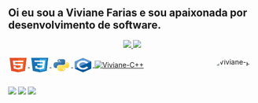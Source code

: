 ## Oi eu sou a Viviane Farias e sou apaixonada por desenvolvimento de software.

<div align="center">
  <a href="https://github.com/vivianefariasx">
  <img height="180em" src="https://github-readme-stats.vercel.app/api?username=vivianefariasx&show_icons=true&theme=dracula&include_all_commits=true&count_private=true"/>
  <img height="180em" src="https://github-readme-stats.vercel.app/api/top-langs/?username=vivianefariasx&layout=compact&langs_count=7&theme=dracula"/>
</div>
  
  <div style="display: inline_block"><br>
  <img align="center" alt="Viviane-HTML" height="30" width="40" src="https://raw.githubusercontent.com/devicons/devicon/master/icons/html5/html5-original.svg">
  <img align="center" alt="Viviane-CSS" height="30" width="40" src="https://raw.githubusercontent.com/devicons/devicon/master/icons/css3/css3-original.svg">
  <img align="center" alt="Viviane-Python" height="30" width="40" src="https://raw.githubusercontent.com/devicons/devicon/master/icons/python/python-original.svg">
  <img align="center" alt="Viviane-C" height="30" width="40" src="https://raw.githubusercontent.com/devicons/devicon/master/icons/c/c-original.svg">
  <img align="center" alt="Viviane-C++" height="30" width="40" src="https://raw.githubusercontent.com/isocpp/logos/master/cpp_logo.svg">
  <img align="right" alt="Viviane-pic" height="150" style="border-radius:50px;" src="https://media.discordapp.net/attachments/911593887569707051/911594072911798272/Webp.net-gifmaker.gif">
</div>
  
  ##
  
  <div> 
  
  <a href="https://instagram.com/viviianefarias/" target="_blank"><img src="https://img.shields.io/badge/-Instagram-%23E4405F?style=for-the-badge&logo=instagram&logoColor=white" target="_blank"></a>
  <a href = "mailto:vivianefariasx@gmail.com"><img src="https://img.shields.io/badge/-Gmail-%23333?style=for-the-badge&logo=gmail&logoColor=white" target="_blank"></a>
  <a href="https://www.linkedin.com/in/viviane-farias-4808591ab/" target="_blank"><img src="https://img.shields.io/badge/-LinkedIn-%230077B5?style=for-the-badge&logo=linkedin&logoColor=white" target="_blank"></a> 
 
 
</div>

